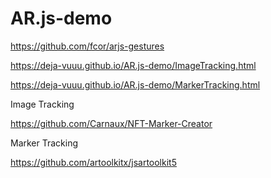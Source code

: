 # AR.js-demo

https://github.com/fcor/arjs-gestures

https://deja-vuuu.github.io/AR.js-demo/ImageTracking.html



https://deja-vuuu.github.io/AR.js-demo/MarkerTracking.html

Image Tracking

https://github.com/Carnaux/NFT-Marker-Creator

Marker Tracking

https://github.com/artoolkitx/jsartoolkit5
